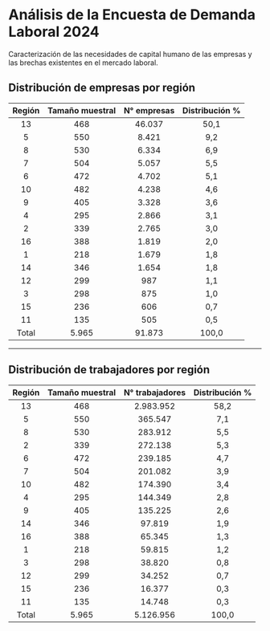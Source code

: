 # Análisis de la Encuesta de Demanda Laboral 2024
Caracterización de las necesidades de capital humano de las empresas y las brechas existentes en el mercado laboral.

## Distribución de empresas por región

| Región | Tamaño muestral | N° empresas | Distribución % |
|:------:|:---------------:|:-----------:|:--------------:|
|   13   |       468       |   46.037    |      50,1      |
|   5    |       550       |    8.421    |      9,2       |
|   8    |       530       |    6.334    |      6,9       |
|   7    |       504       |    5.057    |      5,5       |
|   6    |       472       |    4.702    |      5,1       |
|   10   |       482       |    4.238    |      4,6       |
|   9    |       405       |    3.328    |      3,6       |
|   4    |       295       |    2.866    |      3,1       |
|   2    |       339       |    2.765    |      3,0       |
|   16   |       388       |    1.819    |      2,0       |
|   1    |       218       |    1.679    |      1,8       |
|   14   |       346       |    1.654    |      1,8       |
|   12   |       299       |     987     |      1,1       |
|   3    |       298       |     875     |      1,0       |
|   15   |       236       |     606     |      0,7       |
|   11   |       135       |     505     |      0,5       |
| Total  |      5.965      |   91.873    |     100,0      |

---

## Distribución de trabajadores por región

| Región | Tamaño muestral | N° trabajadores | Distribución % |
|:------:|:---------------:|:---------------:|:--------------:|
|   13   |       468       |    2.983.952    |      58,2      |
|   5    |       550       |     365.547     |      7,1       |
|   8    |       530       |     283.912     |      5,5       |
|   2    |       339       |     272.138     |      5,3       |
|   6    |       472       |     239.185     |      4,7       |
|   7    |       504       |     201.082     |      3,9       |
|   10   |       482       |     174.390     |      3,4       |
|   4    |       295       |     144.349     |      2,8       |
|   9    |       405       |     135.225     |      2,6       |
|   14   |       346       |     97.819      |      1,9       |
|   16   |       388       |     65.345      |      1,3       |
|   1    |       218       |     59.815      |      1,2       |
|   3    |       298       |     38.820      |      0,8       |
|   12   |       299       |     34.252      |      0,7       |
|   15   |       236       |     16.377      |      0,3       |
|   11   |       135       |     14.748      |      0,3       |
| Total  |      5.965      |    5.126.956    |     100,0      |


